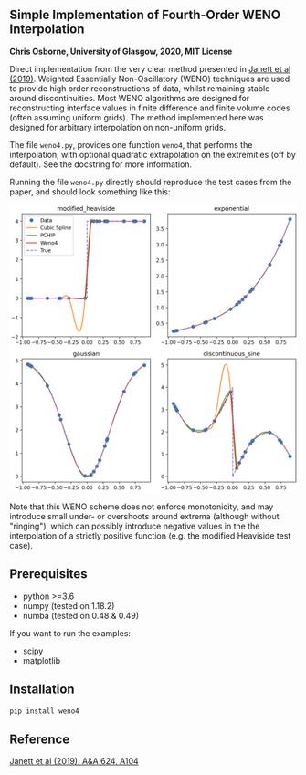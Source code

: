 ## Simple Implementation of Fourth-Order WENO Interpolation
**Chris Osborne, University of Glasgow, 2020, MIT License**

Direct implementation from the very clear method presented in [Janett et al (2019)](https://ui.adsabs.harvard.edu/abs/2019A%26A...624A.104J/abstract).
Weighted Essentially Non-Oscillatory (WENO) techniques are used to provide high order reconstructions of data, whilst remaining stable around discontinuities. Most WENO algorithms are designed for reconstructing interface values in finite difference and finite volume codes (often assuming uniform grids).
The method implemented here was designed for arbitrary interpolation on non-uniform grids.

The file `weno4.py`, provides one function `weno4`, that performs the interpolation, with optional quadratic extrapolation on the extremities (off by default).
See the docstring for more information.

Running the file `weno4.py` directly should reproduce the test cases from the paper, and should look something like this:

![Comparison of WENO4 against other interpolators on test cases](Interpolators.png)

Note that this WENO scheme does not enforce monotonicity, and may introduce small under- or overshoots around extrema (although without "ringing"), which can possibly introduce negative values in the the interpolation of a strictly positive function (e.g. the modified Heaviside test case).

## Prerequisites

- python >=3.6
- numpy (tested on 1.18.2)
- numba (tested on 0.48 & 0.49)

If you want to run the examples:
- scipy
- matplotlib

## Installation

```
pip install weno4
```

## Reference

[Janett et al (2019). A&A 624, A104](https://ui.adsabs.harvard.edu/abs/2019A%26A...624A.104J/abstract)

